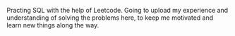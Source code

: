 Practing SQL with the help of Leetcode. Going to upload my experience and understanding of solving the problems here, to keep me motivated and learn new things along the way.
